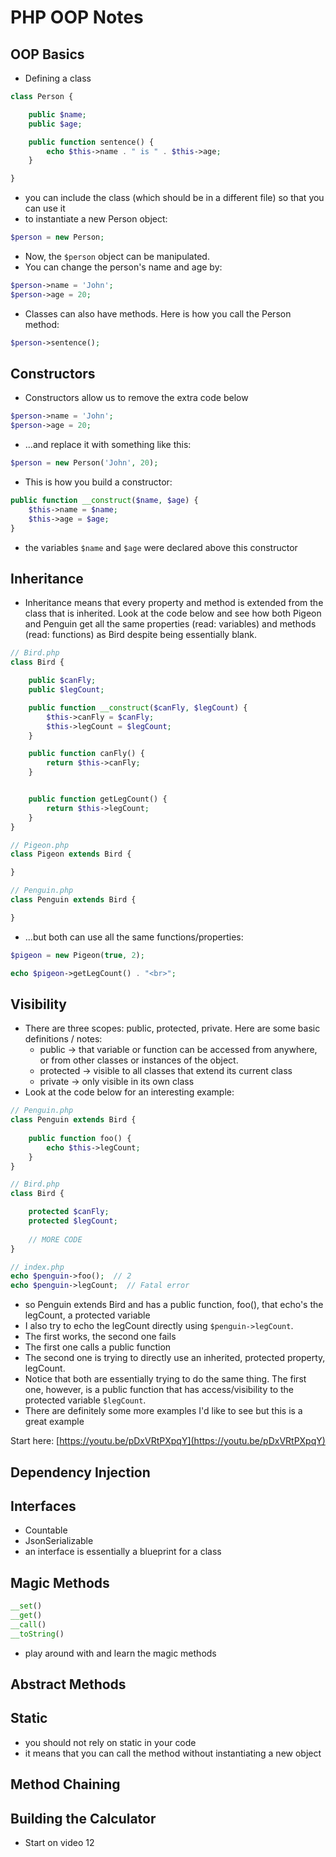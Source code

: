 # PHP OOP Notes

## OOP Basics

- Defining a class

```php
class Person {

	public $name;
	public $age;

	public function sentence() {
		echo $this->name . " is " . $this->age;
	}

}
```

- you can include the class (which should be in a different file) so that you can use it
- to instantiate a new Person object:

```php
$person = new Person;
```

- Now, the `$person` object can be manipulated.
- You can change the person's name and age by:

```php
$person->name = 'John';
$person->age = 20;
```

- Classes can also have methods. Here is how you call the Person method:

```php
$person->sentence();
```

## Constructors

- Constructors allow us to remove the extra code below

```php
$person->name = 'John';
$person->age = 20;
```

- ...and replace it with something like this:

```php
$person = new Person('John', 20);
```

- This is how you build a constructor:

```php
public function __construct($name, $age) {
	$this->name = $name;
	$this->age = $age;
}
```
  - the variables `$name` and `$age` were declared above this constructor

## Inheritance

- Inheritance means that every property and method is extended from the class that is inherited. Look at the
code below and see how both Pigeon and Penguin get all the same properties (read: variables) and methods
(read: functions) as Bird despite being essentially blank.

```php
// Bird.php
class Bird {

	public $canFly;
	public $legCount;

	public function __construct($canFly, $legCount) {
		$this->canFly = $canFly;
		$this->legCount = $legCount;
	}

	public function canFly() {
		return $this->canFly;
	}


	public function getLegCount() {
		return $this->legCount;
	}
}

// Pigeon.php
class Pigeon extends Bird {

}

// Penguin.php
class Penguin extends Bird {

}
```

- ...but both can use all the same functions/properties:

```php
$pigeon = new Pigeon(true, 2);

echo $pigeon->getLegCount() . "<br>";
```

## Visibility

- There are three scopes: public, protected, private. Here are some basic definitions / notes:
  - public -> that variable or function can be accessed from anywhere, or from other classes or
  instances of the object.
  - protected -> visible to all classes that extend its current class
  - private -> only visible in its own class
- Look at the code below for an interesting example:

```php
// Penguin.php
class Penguin extends Bird {
	
	public function foo() {
		echo $this->legCount;
	}
}

// Bird.php
class Bird {

	protected $canFly;
	protected $legCount;
	
	// MORE CODE
}

// index.php
echo $penguin->foo();  // 2
echo $penguin->legCount;  // Fatal error
```

  - so Penguin extends Bird and has a public function, foo(), that echo's the legCount, a protected variable
  - I also try to echo the legCount directly using `$penguin->legCount`.
  - The first works, the second one fails
  - The first one calls a public function 
  - The second one is trying to directly use an inherited, protected property, legCount.
  - Notice that both are essentially trying to do the same thing. The first one, however, is a public function
  that has access/visibility to the protected variable `$legCount`.
  - There are definitely some more examples I'd like to see but this is a great example

Start here: [https://youtu.be/pDxVRtPXpqY](https://youtu.be/pDxVRtPXpqY)

## Dependency Injection


## Interfaces
- Countable
- JsonSerializable
- an interface is essentially a blueprint for a class

## Magic Methods

```php
__set()
__get()
__call()
__toString()
```

- play around with and learn the magic methods

## Abstract Methods



## Static
- you should not rely on static in your code
- it means that you can call the method without instantiating a new object


## Method Chaining


## Building the Calculator
- Start on video 12








